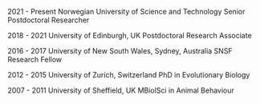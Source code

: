 2021 - Present
Norwegian University of Science and Technology
Senior Postdoctoral Researcher

2018 - 2021
University of Edinburgh, UK
Postdoctoral Research Associate

2016 - 2017
University of New South Wales, Sydney, Australia
SNSF Research Fellow

2012 - 2015 
University of Zurich, Switzerland
PhD in Evolutionary Biology

2007 - 2011
University of Sheffield, UK
MBiolSci in Animal Behaviour